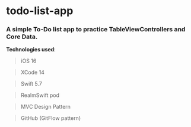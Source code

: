 # todo-list-app
### A simple To-Do list app to practice TableViewControllers and Core Data.

**Technologies used**:
> iOS 16

> XCode 14

> Swift 5.7

> RealmSwift pod

> MVC Design Pattern

> GitHub (GitFlow pattern)
